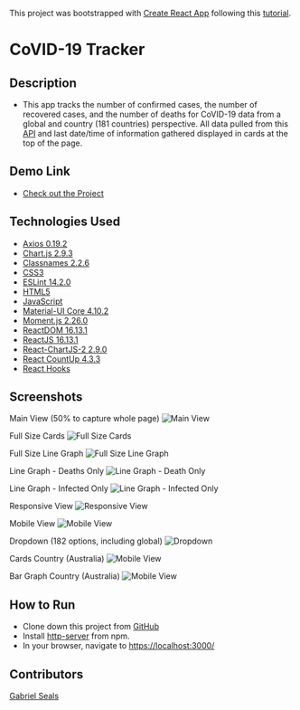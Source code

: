 This project was bootstrapped with [Create React App](https://github.com/facebook/create-react-app) following this [tutorial](https://youtu.be/khJlrj3Y6Ls).

# CoVID-19 Tracker

## Description

* This app tracks the number of confirmed cases, the number of recovered cases, and the number of deaths for CoVID-19 data from a global and country (181 countries) perspective. All data pulled from this [API](https://covid19.mathdro.id/api) and last date/time of information gathered displayed in cards at the top of the page.

## Demo Link

* [Check out the Project](https://gseals.github.io/covid-19-tracker/)

## Technologies Used

* [Axios 0.19.2](https://www.npmjs.com/package/axios)
* [Chart.js 2.9.3](https://www.chartjs.org/)
* [Classnames 2.2.6](https://github.com/JedWatson/classnames)
* [CSS3](https://www.w3.org/Style/CSS/Overview.en.html)
* [ESLint 14.2.0](https://eslint.org/)
* [HTML5](https://html.spec.whatwg.org/multipage/)
* [JavaScript](https://www.javascript.com/)
* [Material-UI Core 4.10.2](https://material-ui.com/)
* [Moment.js 2.26.0](https://momentjs.com/)
* [ReactDOM 16.13.1](https://www.npmjs.com/package/react-dom)
* [ReactJS 16.13.1](https://reactjs.org/docs/create-a-new-react-app.html)
* [React-ChartJS-2 2.9.0](https://jerairrest.github.io/react-chartjs-2/)
* [React CountUp 4.3.3](https://www.npmjs.com/package/react-countup)
* [React Hooks](https://reactjs.org/docs/hooks-intro.html)

## Screenshots

Main View (50% to capture whole page)
![Main View](https://raw.githubusercontent.com/gseals/covid-19-tracker/master/screenshots/MainView50Percent.png)

Full Size Cards
![Full Size Cards](https://raw.githubusercontent.com/gseals/covid-19-tracker/master/screenshots/FullSizeCards.png)

Full Size Line Graph
![Full Size Line Graph](https://raw.githubusercontent.com/gseals/covid-19-tracker/master/screenshots/FullSizeLineGraph.png)

Line Graph - Deaths Only
![Line Graph - Death Only](https://raw.githubusercontent.com/gseals/covid-19-tracker/master/screenshots/LineGraphDeathsOnly.png)

Line Graph - Infected Only
![Line Graph - Infected Only](https://raw.githubusercontent.com/gseals/covid-19-tracker/master/screenshots/LineGraphInfectedOnly.png)

Responsive View
![Responsive View](https://raw.githubusercontent.com/gseals/covid-19-tracker/master/screenshots/Responsive.png)

Mobile View
![Mobile View](https://raw.githubusercontent.com/gseals/covid-19-tracker/master/screenshots/Mobile.png)

Dropdown (182 options, including global)
![Dropdown](https://raw.githubusercontent.com/gseals/covid-19-tracker/master/screenshots/Dropdown.png)

Cards Country (Australia)
![Mobile View](https://raw.githubusercontent.com/gseals/covid-19-tracker/master/screenshots/CardsCountry.png)

Bar Graph Country (Australia)
![Mobile View](https://raw.githubusercontent.com/gseals/covid-19-tracker/master/screenshots/BarGraphCountry.png)

## How to Run

* Clone down this project from [GitHub](https://github.com/gseals/covid-19-tracker)
* Install [http-server](https://www.npmjs.com/package/http-server) from npm.
* In your browser, navigate to [https://localhost:3000/](https://localhost:3000/)

## Contributors

[Gabriel Seals](https://github.com/gseals)

